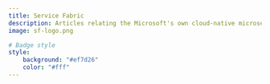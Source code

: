 ```yaml
---
title: Service Fabric
description: Articles relating the Microsoft's own cloud-native microservices orchestration engine, Service Fabric
image: sf-logo.png

# Badge style
style:
    background: "#ef7d26"
    color: "#fff"
---
```

